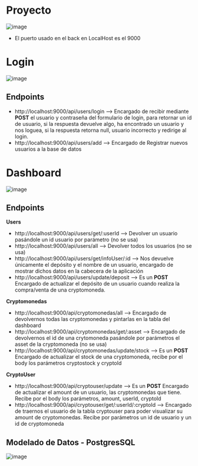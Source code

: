 # Proyecto

![image](https://user-images.githubusercontent.com/89318618/231607935-f3f7807a-0830-45dc-a1d2-22f8331e09a4.png)
- El puerto usado en el back en LocalHost es el 9000
# Login
![image](https://user-images.githubusercontent.com/89318618/231608407-ea149d2c-1bd4-479e-a0fd-9b5630d4ea3c.png)
## Endpoints
- http://localhost:9000/api/users/login --> Encargado de recibir mediante **POST** el usuario y contraseña del formulario de login, para retornar un id de usuario, si la respuesta devuelve algo, ha encontrado un usuario y nos loguea, si la respuesta retorna null, usuario incorrecto y redirige al login.
- http://localhost:9000/api/users/add --> Encargado de Registrar nuevos usuarios a la base de datos
# Dashboard
![image](https://user-images.githubusercontent.com/89318618/231609938-7cb377e6-1c63-4005-8f99-cd88c09e5756.png)
## Endpoints

**Users**

- http://localhost:9000/api/users/get/:userId --> Devolver un usuario pasándole un id usuario por parámetro (no se usa)
- http://localhost:9000/api/users/all --> Devolver todos los usuarios (no se usa)
- http://localhost:9000/api/users/get/infoUser/:id --> Nos devuelve únicamente el depósito y el nombre de un usuario, encargado de mostrar dichos datos en la cabecera de la aplicación
- http://localhost:9000/api/users/update/deposit --> Es un **POST** Encargado de actualizar el depósito de un usuario cuando realiza la compra/venta de una cryptomoneda.

**Cryptomonedas**

- http://localhost:9000/api/cryptomonedas/all --> Encargado de devolvernos todas las cryptomonedas y pintarlas en la tabla del dashboard
- http://localhost:9000/api/cryptomonedas/get/:asset --> Encargado de devolvernos el id de una crytomoneda pasándole por parámetros el asset de la cryptomoneda (no se usa)
- http://localhost:9000/api/cryptomonedas/update/stock --> Es un **POST** Encargado de actualizar el stock de una cryptomoneda, recibe por el body los parámetros cryptostock y cryptoId

**CryptoUser** 

- http://localhost:9000/api/cryptouser/update --> Es un **POST** Encargado de actualizar el amount de un usuario, las cryptomonedas que tiene. Recibe por el body los parámetros, amount, userId, cryptoId
- http://localhost:9000/api/cryptouser/get/:userId/:cryptoId --> Encargado de traernos el usuario de la tabla cryptouser para poder visualizar su amount de cryptomonedas. Recibe por parámetros un id de usuario y un id de cryptomoneda

## Modelado de Datos - PostgresSQL

![image](https://user-images.githubusercontent.com/89318618/231613600-2040e96e-9e0a-4975-8338-19156a8e1d7d.png)






